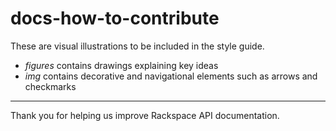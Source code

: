 docs-how-to-contribute
======================
These are visual illustrations to be included in the style guide.

* *figures* contains drawings explaining key ideas
* *img* contains decorative and navigational elements such as arrows and checkmarks

----
Thank you for helping us improve Rackspace API documentation.
